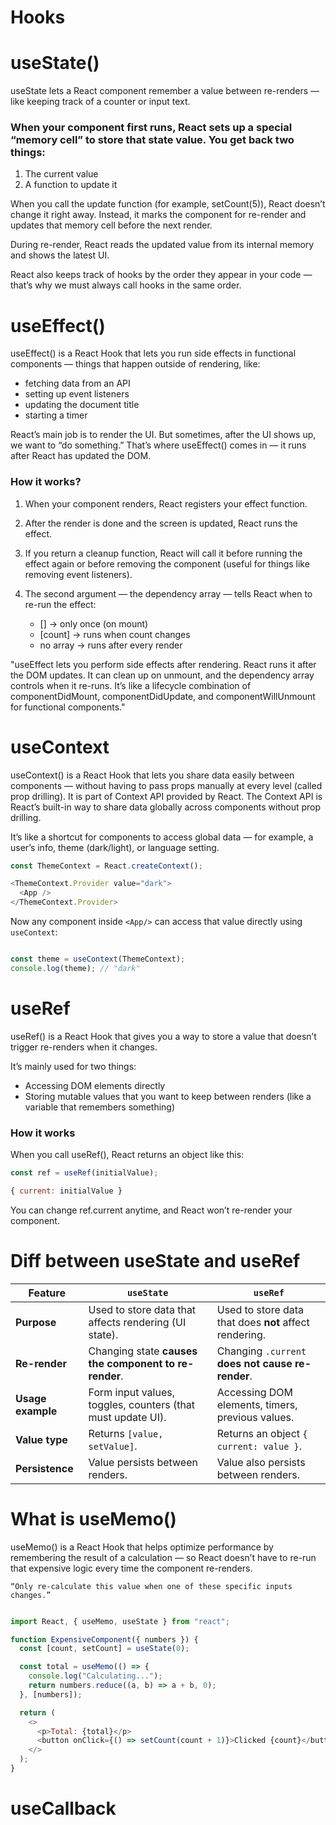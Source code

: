 # Hooks

# useState()

useState lets a React component remember a value between re-renders — like keeping track of a counter or input text.

### When your component first runs, React sets up a special “memory cell” to store that state value. You get back two things:

1. The current value
2. A function to update it

When you call the update function (for example, setCount(5)), React doesn’t change it right away.
Instead, it marks the component for re-render and updates that memory cell before the next render.

During re-render, React reads the updated value from its internal memory and shows the latest UI.

React also keeps track of hooks by the order they appear in your code — that’s why we must always call hooks in the same order.

# useEffect()

useEffect() is a React Hook that lets you run side effects in functional components — things that happen outside of rendering, like:

- fetching data from an API
- setting up event listeners
- updating the document title
- starting a timer

React’s main job is to render the UI. But sometimes, after the UI shows up, we want to “do something.”
That’s where useEffect() comes in — it runs after React has updated the DOM.

### How it works?

1. When your component renders, React registers your effect function.
2. After the render is done and the screen is updated, React runs the effect.
3. If you return a cleanup function, React will call it before running the effect again or before removing the component (useful for things like removing event listeners).

4. The second argument — the dependency array — tells React when to re-run the effect:

    - [] → only once (on mount)
    - [count] → runs when count changes
    - no array → runs after every render

"useEffect lets you perform side effects after rendering. React runs it after the DOM updates. It can clean up on unmount, and the dependency array controls when it re-runs. It’s like a lifecycle combination of componentDidMount, componentDidUpdate, and componentWillUnmount for functional components."


# useContext


useContext() is a React Hook that lets you share data easily between components — without having to pass props manually at every level (called prop drilling). It is part of Context API provided by React. The Context API is React’s built-in way to share data globally across components without prop drilling.

It’s like a shortcut for components to access global data — for example, a user’s info, theme (dark/light), or language setting.

```js
const ThemeContext = React.createContext();

<ThemeContext.Provider value="dark">
  <App />
</ThemeContext.Provider>

```
Now any component inside `<App/>` can access that value directly using `useContext`:

```js

const theme = useContext(ThemeContext);
console.log(theme); // "dark"

```
# useRef

useRef() is a React Hook that gives you a way to store a value that doesn’t trigger re-renders when it changes.

It’s mainly used for two things:

- Accessing DOM elements directly
- Storing mutable values that you want to keep between renders (like a variable that remembers something)

### How it works

When you call useRef(), React returns an object like this:

```js
const ref = useRef(initialValue);

{ current: initialValue }

```
You can change ref.current anytime, and React won’t re-render your component.

# Diff between useState and useRef

| Feature           | `useState`                                                  | `useRef`                                               |
| ----------------- | ----------------------------------------------------------- | ------------------------------------------------------ |
| **Purpose**       | Used to store data that affects rendering (UI state).       | Used to store data that does **not** affect rendering. |
| **Re-render**     | Changing state **causes the component to re-render**.       | Changing `.current` **does not cause re-render**.      |
| **Usage example** | Form input values, toggles, counters (that must update UI). | Accessing DOM elements, timers, previous values.       |
| **Value type**    | Returns `[value, setValue]`.                                | Returns an object `{ current: value }`.                |
| **Persistence**   | Value persists between renders.                             | Value also persists between renders.                   |

# What is useMemo()

useMemo() is a React Hook that helps optimize performance by remembering the result of a calculation — so React doesn’t have to re-run that expensive logic every time the component re-renders.

    “Only re-calculate this value when one of these specific inputs changes.”

```js

import React, { useMemo, useState } from "react";

function ExpensiveComponent({ numbers }) {
  const [count, setCount] = useState(0);

  const total = useMemo(() => {
    console.log("Calculating...");
    return numbers.reduce((a, b) => a + b, 0);
  }, [numbers]);

  return (
    <>
      <p>Total: {total}</p>
      <button onClick={() => setCount(count + 1)}>Clicked {count}</button>
    </>
  );
}


```

# useCallback










